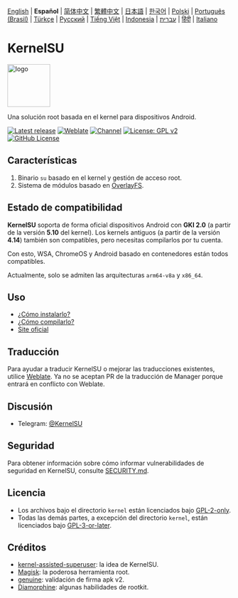 [English](README.md) | **Español** | [简体中文](README_CN.md) | [繁體中文](README_TW.md) | [日本語](README_JP.md) | [한국어](README_KR.md) | [Polski](README_PL.md) | [Português (Brasil)](README_PT-BR.md) | [Türkçe](README_TR.md) | [Русский](README_RU.md) | [Tiếng Việt](README_VI.md) | [Indonesia](README_ID.md) | [עברית](README_IW.md) | [हिंदी](README_IN.md) | [Italiano](README_IT.md)

# KernelSU

<img src="https://kernelsu.org/logo.png" style="width: 96px;" alt="logo">

Una solución root basada en el kernel para dispositivos Android.

[![Latest release](https://img.shields.io/github/v/release/Quixoticly/KernelSU?label=Release&logo=github)](https://github.com/Quixoticly/KernelSU/releases/latest)
[![Weblate](https://img.shields.io/badge/Localización-Weblate-teal?logo=weblate)](https://hosted.weblate.org/engage/kernelsu)
[![Channel](https://img.shields.io/badge/Seguir-Telegram-blue.svg?logo=telegram)](https://t.me/KernelSU)
[![License: GPL v2](https://img.shields.io/badge/Licencia-GPL%20v2-orange.svg?logo=gnu)](https://www.gnu.org/licenses/old-licenses/gpl-2.0.en.html)
[![GitHub License](https://img.shields.io/github/license/Quixoticly/KernelSU?logo=gnu)](/LICENSE)

## Características

1. Binario `su` basado en el kernel y gestión de acceso root.
2. Sistema de módulos basado en [OverlayFS](https://en.wikipedia.org/wiki/OverlayFS).

## Estado de compatibilidad

**KernelSU** soporta de forma oficial dispositivos Android con **GKI 2.0** (a partir de la versión **5.10** del kernel). Los kernels antiguos (a partir de la versión **4.14**) también son compatibles, pero necesitas compilarlos por tu cuenta.

Con esto, WSA, ChromeOS y Android basado en contenedores están todos compatibles.

Actualmente, solo se admiten las arquitecturas `arm64-v8a` y `x86_64`.

## Uso

- [¿Cómo instalarlo?](https://kernelsu.org/guide/installation.html)
- [¿Cómo compilarlo?](https://kernelsu.org/guide/how-to-build.html)
- [Site oficial](https://kernelsu.org/)

## Traducción

Para ayudar a traducir KernelSU o mejorar las traducciones existentes, utilice [Weblate](https://hosted.weblate.org/engage/kernelsu/). Ya no se aceptan PR de la traducción de Manager porque entrará en conflicto con Weblate.

## Discusión

- Telegram: [@KernelSU](https://t.me/KernelSU)

## Seguridad

Para obtener información sobre cómo informar vulnerabilidades de seguridad en KernelSU, consulte [SECURITY.md](/SECURITY.md).

##  Licencia

- Los archivos bajo el directorio `kernel` están licenciados bajo [GPL-2-only](https://www.gnu.org/licenses/old-licenses/gpl-2.0.en.html).
- Todas las demás partes, a excepción del directorio `kernel`, están licenciados bajo [GPL-3-or-later](https://www.gnu.org/licenses/gpl-3.0.html).

## Créditos

- [kernel-assisted-superuser](https://git.zx2c4.com/kernel-assisted-superuser/about/): la idea de KernelSU.
- [Magisk](https://github.com/topjohnwu/Magisk): la poderosa herramienta root.
- [genuine](https://github.com/brevent/genuine/): validación de firma apk v2.
- [Diamorphine](https://github.com/m0nad/Diamorphine): algunas habilidades de rootkit.
